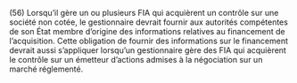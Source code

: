 (56) Lorsqu’il gère un ou plusieurs FIA qui acquièrent un contrôle sur une société non cotée, le gestionnaire devrait fournir aux autorités compétentes de son État membre d’origine des informations relatives au financement de l’acquisition. Cette obligation de fournir des informations sur le financement devrait aussi s’appliquer lorsqu’un gestionnaire gère des FIA qui acquièrent le contrôle sur un émetteur d’actions admises à la négociation sur un marché réglementé.